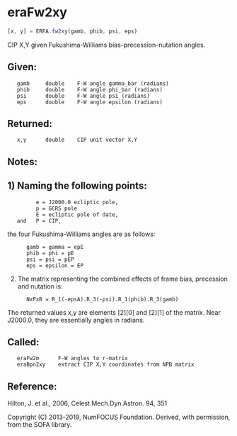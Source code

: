 # eraFw2xy

```js
[x, y] = ERFA.fw2xy(gamb, phib, psi, eps)
```

CIP X,Y given Fukushima-Williams bias-precession-nutation angles.

## Given:
```
   gamb     double    F-W angle gamma_bar (radians)
   phib     double    F-W angle phi_bar (radians)
   psi      double    F-W angle psi (radians)
   eps      double    F-W angle epsilon (radians)
```

## Returned:
```
   x,y      double    CIP unit vector X,Y
```

## Notes:

## 1) Naming the following points:

```
         e = J2000.0 ecliptic pole,
         p = GCRS pole
         E = ecliptic pole of date,
   and   P = CIP,
```

   the four Fukushima-Williams angles are as follows:

```
      gamb = gamma = epE
      phib = phi = pE
      psi = psi = pEP
      eps = epsilon = EP
```

2) The matrix representing the combined effects of frame bias,
   precession and nutation is:

```
      NxPxB = R_1(-epsA).R_3(-psi).R_1(phib).R_3(gamb)
```

   The returned values x,y are elements [2][0] and [2][1] of the
   matrix.  Near J2000.0, they are essentially angles in radians.

## Called:
```
   eraFw2m      F-W angles to r-matrix
   eraBpn2xy    extract CIP X,Y coordinates from NPB matrix
```

## Reference:

   Hilton, J. et al., 2006, Celest.Mech.Dyn.Astron. 94, 351

Copyright (C) 2013-2019, NumFOCUS Foundation.
Derived, with permission, from the SOFA library.
